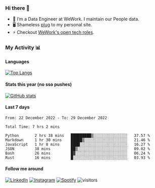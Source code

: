 ### Hi there 👋

- 🔭 I’m a Data Engineer at WeWork. I maintain our People data.
- 🖥️ Shameless [plug](https://aidandraper.com) to my personal site.
- ⚡ Checkout [WeWork's open tech roles](https://careers.wework.com/job-search-results/?category[]=Technology).

### My Activity 📊
<!--
updated this from my phone 🤯 
-->

<!-- Need to play with this one some more
![Wwakatime stats](https://github-readme-stats-taupe-two.vercel.app/api/wakatime?username=adraper2&hide_title=true&hide_border=true&langs_count=5&bg_color=00000000&text_color=777)
-->
#### Languages
[![Top Langs](https://github-readme-stats.vercel.app/api/top-langs/?username=adraper2&layout=compact&hide=tex,cuda,html,css&langs_count=8&locale=en&theme=dark#gh-dark-mode-only)](https://github.com/adraper2/adraper2)&nbsp;&nbsp;&nbsp;&nbsp;&nbsp;&nbsp;&nbsp;

#### Stats this year (no sso pushes)
[![GitHub stats](https://github-readme-stats.vercel.app/api?username=adraper2&show_icons=true&count_private=true&locale=en&custom_title=2022%20GitHub%20Stats&theme=dark#gh-dark-mode-only)](https://github.com/adraper2/adraper2#gh-dark-mode-only)
#### Last 7 days
<!--START_SECTION:waka-->

```text
From: 22 December 2022 - To: 29 December 2022

Total Time: 7 hrs 2 mins

Python       2 hrs 38 mins   █████████▒░░░░░░░░░░░░░░░   37.57 %
Markdown     1 hr 30 mins    █████▒░░░░░░░░░░░░░░░░░░░   21.46 %
JavaScript   1 hr 8 mins     ████░░░░░░░░░░░░░░░░░░░░░   16.27 %
JSON         38 mins         ██▒░░░░░░░░░░░░░░░░░░░░░░   09.02 %
Bash         26 mins         █▓░░░░░░░░░░░░░░░░░░░░░░░   06.24 %
Rust         16 mins         █░░░░░░░░░░░░░░░░░░░░░░░░   03.93 %
```

<!--END_SECTION:waka-->

#### Follow me around
<a href="https://www.linkedin.com/in/aidan-draper" target="_blank"><img src="https://img.shields.io/badge/LinkedIn-%230077B5.svg?&style=flat-square&logo=linkedin&logoColor=white" alt="LinkedIn"></a>
<a href="https://www.instagram.com/adraper19" target="_blank"><img src="https://img.shields.io/badge/Instagram-%23E4405F.svg?&style=flat-square&logo=instagram&logoColor=white" alt="Instagram"></a>
<a href="https://open.spotify.com/user/adraper19" target="_blank"><img src="https://img.shields.io/badge/Spotify-%231ED760.svg?&style=flat-square&logo=spotify&logoColor=white" alt="Spotify"></a>
![visitors](https://visitor-badge.glitch.me/badge?page_id=adraper2/adraper2)
